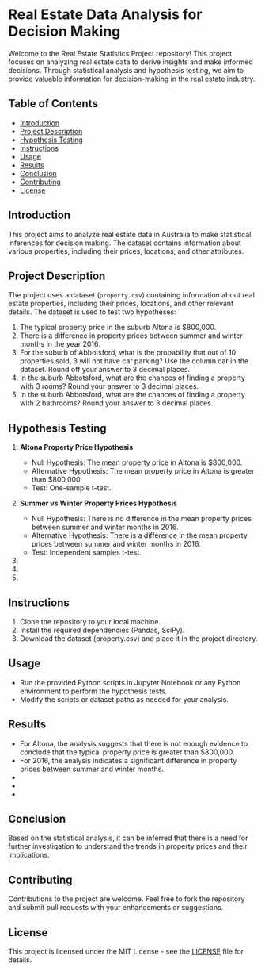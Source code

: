 # Real Estate Data Analysis for Decision Making

Welcome to the Real Estate Statistics Project repository! This project focuses on analyzing real estate data to derive insights and make informed decisions. Through statistical analysis and hypothesis testing, we aim to provide valuable information for decision-making in the real estate industry.

## Table of Contents
- [Introduction](#introduction)
- [Project Description](#project-description)
- [Hypothesis Testing](#hypothesis-testing)
- [Instructions](#instructions)
- [Usage](#usage)
- [Results](#results)
- [Conclusion](#conclusion)
- [Contributing](#contributing)
- [License](#license)

## Introduction
This project aims to analyze real estate data in Australia to make statistical inferences for decision making. The dataset contains information about various properties, including their prices, locations, and other attributes.

## Project Description
The project uses a dataset (`property.csv`) containing information about real estate properties, including their prices, locations, and other relevant details. The dataset is used to test two hypotheses:
1. The typical property price in the suburb Altona is $800,000.
2. There is a difference in property prices between summer and winter months in the year 2016.
3. For the suburb of Abbotsford, what is the probability that out of 10 properties sold, 3 will not have car parking? Use the column car in the dataset. Round off your answer to 3 decimal places.
4. In the suburb Abbotsford, what are the chances of finding a property with 3 rooms? Round your answer to 3 decimal places.
5. In the suburb Abbotsford, what are the chances of finding a property with 2 bathrooms? Round your answer to 3 decimal places.

## Hypothesis Testing
1. **Altona Property Price Hypothesis**
   - Null Hypothesis: The mean property price in Altona is $800,000.
   - Alternative Hypothesis: The mean property price in Altona is greater than $800,000.
   - Test: One-sample t-test.

2. **Summer vs Winter Property Prices Hypothesis**
   - Null Hypothesis: There is no difference in the mean property prices between summer and winter months in 2016.
   - Alternative Hypothesis: There is a difference in the mean property prices between summer and winter months in 2016.
   - Test: Independent samples t-test.

3.

4.

5.

## Instructions
1. Clone the repository to your local machine.
2. Install the required dependencies (Pandas, SciPy).
3. Download the dataset (property.csv) and place it in the project directory.

## Usage
- Run the provided Python scripts in Jupyter Notebook or any Python environment to perform the hypothesis tests.
- Modify the scripts or dataset paths as needed for your analysis.

## Results
- For Altona, the analysis suggests that there is not enough evidence to conclude that the typical property price is greater than $800,000.
- For 2016, the analysis indicates a significant difference in property prices between summer and winter months.
-
-
-

## Conclusion
Based on the statistical analysis, it can be inferred that there is a need for further investigation to understand the trends in property prices and their implications.

## Contributing
Contributions to the project are welcome. Feel free to fork the repository and submit pull requests with your enhancements or suggestions.

## License
This project is licensed under the MIT License - see the [LICENSE](LICENSE) file for details.


































